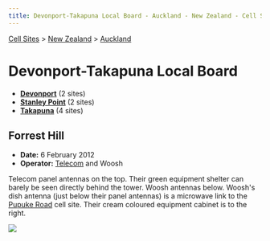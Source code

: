 ```yaml
---
title: Devonport-Takapuna Local Board - Auckland - New Zealand - Cell Sites
---
```


[Cell Sites](../../../) > [New Zealand](../../) > [Auckland](../)

# Devonport-Takapuna Local Board

* **[Devonport](devonport)** (2 sites)
* **[Stanley Point](stanley-point)** (2 sites)
* **[Takapuna](takapuna)** (4 sites)

## Forrest Hill

* **Date:** 6 February 2012
* **Operator:** [Telecom] and Woosh

Telecom panel antennas on the top. Their green equipment shelter can barely be seen directly behind the tower. Woosh antennas below. Woosh's dish antenna (just below their panel antennas) is a microwave link to the [Pupuke Road](../kaipatiki/pupuke-road) cell site. Their cream coloured equipment cabinet is to the right.

![](https://f001.backblazeb2.com/file/CellSites/NZ/AUK/Devonport-Takapuna/20120206-123916.jpg)

[Telecom]: https://en.wikipedia.org/wiki/Spark_New_Zealand
